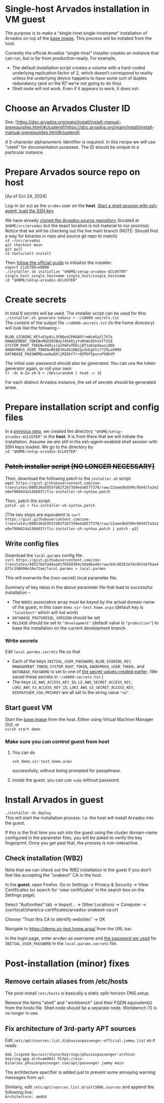 # Single-host Arvados installation in VM guest

The purpose is to make a “single-host single-hostname” installation of Arvados on top of the [base image](https://docs.google.com/document/d/1Groandn4iLw-2f6PGNlmQhdp5sO3K0LICnUw3RhMzEw/edit?usp=sharing). This process will be initiated from the host.

Currently the official Arvados “single-host” installer creates an instance that can run, but is far from production-ready. For example,

* The default installation script creates a volume with a hard-coded underlying replication factor of 2, which doesn’t correspond to reality unless the underlying device happens to have some sort of duplex redundancy (and on the R7 we’re not going to do this).  
* Shell node will not work. Even if it appears to work, it does not.

# Choose an Arvados Cluster ID

See: [https://doc.arvados.org/main/install/install-manual-prerequisites.html\#clusterid](https://doc.arvados.org/main/install/install-manual-prerequisites.html#clusterid)

A 5-character alphanumeric identifier is required. In this recipe we will use “`x0000`” for documentation purposes. The ID should be unique to a particular instance.

# Prepare Arvados source repo on host

\[As of Oct 24, 2024\]

Log-in (or su) as the `arvdev` user on the **host**. [Start a shell session with ssh-agent; load the SSH key](https://docs.google.com/document/d/1Groandn4iLw-2f6PGNlmQhdp5sO3K0LICnUw3RhMzEw/edit#bookmark=id.lydkxdbwgjal).

We have already [cloned the Arvados source repository](https://docs.google.com/document/d/1Groandn4iLw-2f6PGNlmQhdp5sO3K0LICnUw3RhMzEw/edit#bookmark=id.fdmgdjjaea9d) (located at `$HOME/src/arvados` but the exact location is not material to our process). Notice that we will be checking out the live main branch (NOTE: Should find a way for binaries in repo and source git repo to match)  
	`cd ~/src/arvados`  
	`git checkout main`  
	`git pull`  
	`cd tools/salt-install`

Then [follow the official guide](https://doc.arvados.org/main/install/salt-single-host.html#:~:text=Without%20Terraform) to initialize the installer:  
	`export CLUSTER=x0000`  
	`./installer.sh initialize "$HOME/setup-arvados-$CLUSTER" single_host_single_hostname single_host/single_hostname`   
`cd "$HOME/setup-arvados-$CLUSTER"`

# Create secrets

In total 6 secrets will be used. The installer script can be used for this:  
	`./installer.sh generate-tokens > ~/x0000-secrets.txt`  
The content of the output file `~/x0000-secrets.txt` (in the home directory) will look like the following –

`BLOB_SIGNING_KEY=E3p0iL3F86wd1PHGAOfreWimSy5l7X7a`  
`MANAGEMENT_TOKEN=MGQIMJNdy74hkRjyYvNtWLKhhskTT1C0`  
`SYSTEM_ROOT_TOKEN=4U0jxla2XmFaTK8vj8T1o62pXewsi866`  
`ANONYMOUS_USER_TOKEN=RE8EYHxOG1OW2qcGnEgXtv77ZXLxkR9O`  
`DATABASE_PASSWORD=awGwQXljMIDkYTrr0ZPbFSpvnsPS0kVP`

The initial user password should also be generated. You can use the token generator again, or roll your own:  
`tr -dc A-Za-z0-9 < /dev/urandom | head -c 32`

For each distinct Arvados instance, the set of secrets should be generated anew.

# Prepare installation script and config files

In a [previous step](#bookmark=id.5yp1eeho6gfh), we created the directory `"$HOME/setup-arvados-$CLUSTER"` in the **host**. It is from there that we will initiate the installation. Assume we are still in the ssh-agent-enabled shell session with SSH keys loaded. We go to the directory by  
`cd "$HOME/setup-arvados-$CLUSTER"`

## ~~Patch installer script \[NO LONGER NECESSARY\]~~

Then, download the following patch to the `installer.sh` script:  
	`wget https://gist.githubusercontent.com/zoe-translates/800530a5955fd82f267359eda857f376/raw/22aaedbd599c9b9437a2e2e0ef90b024a536b037/fix-installer-sh-syntax.patch`

Then, patch the script:  
	`patch -p1 < fix-installer-sh-syntax.patch`

(The two steps are equivalent to `curl https://gist.githubusercontent.com/zoe-translates/800530a5955fd82f267359eda857f376/raw/22aaedbd599c9b9437a2e2e0ef90b024a536b037/fix-installer-sh-syntax.patch | patch -p1`)

## Write config files

Download the `local.params` config file:  
`curl https://gist.githubusercontent.com/zoe-translates/48557bb7a8daa01f65b8304c50a0ba49/raw/b9c402b2a7dc0b7ebf6aa4875c198690e34ef2ae/local.params > local.params`

This will overwrite the (non-secret) local parameter file.

Summary of key ideas in the above parameter file that lead to successful installation –

* The `NODES` associative array must be keyed by the actual domain name of the guest, in this case `demo.vir-test.home.arpa` (default key is `"localhost"` which will not work)  
* `DATABASE_POSTGRESQL_VERSION` should be set  
* `RELEASE` should be set to `"development"` (default value is `"production"`) to base the installation on the current development branch.

### Write secrets

Edit `local.params.secrets` file so that

* Each of the keys `INITIAL_USER_PASSWORD`, `BLOB_SIGNING_KEY`, `MANAGEMENT_TOKEN`, `SYSTEM_ROOT_TOKEN`, `ANONYMOUS_USER_TOKEN,` and `DATABASE_PASSWORD` is set to one of [the secret values created earlier](#bookmark=id.n3ytxb7ko2po). (We saved these secrets in `~/x0000-secrets.txt`.)  
* The keys `LE_AWS_ACCESS_KEY_ID`, `LE_AWS_SECRET_ACCESS_KEY`, `LOKI_AWS_S3_ACCESS_KEY_ID`, `LOKI_AWS_S3_SECRET_ACCESS_KEY`, `DISPATCHER_SSH_PRIVKEY` are all set to the string value `"no"`.

## Start guest VM

Start the [base image](https://docs.google.com/document/d/1Groandn4iLw-2f6PGNlmQhdp5sO3K0LICnUw3RhMzEw/edit?usp=sharing) from the host. Either using Virtual Machine Manager GUI, or  
`virsh start demo`

### Make sure you can control guest from host

1. You can do

   `ssh demo.vir-test.home.arpa`

	successfully, without being prompted for passphrase.

2. Inside the guest, you can use `sudo` without password.

# Install Arvados in guest

`./installer.sh deploy`  
This will start the installation process. I.e. the host will install Arvados into the guest.

If this is the first time you ssh into the guest using the cluster domain-name configured in the parameter files, you will be asked to verify the key fingerprint. Once you get past that, the process is non-interactive.

## Check installation (WB2)

Note that we can check out the WB2 installation in the guest if you don't feel like accepting the "snakeoil" CA in the host.

In the **guest**, open Firefox. Go to Settings \-\> Privacy & Security \-\> View Certificates (or search for 'view certificates' in the search box on the Settings page).

Select "Authorities" tab \-\> Import… \-\> Other Locations \-\> Computer \-\> /usr/local/share/ca-certificates/arvados-snakeoil-ca.crt

Choose "Trust this CA to identify websites" \-\> OK

Navigate to https://demo.vir-test.home.arpa/ from the URL bar.

In the login page, enter arvdev as username and [the password we used](#bookmark=id.j2rpwwjttevf) for `INITIAL_USER_PASSWORD` in the `local.params.secrets` file.

# Post-installation (minor) fixes

## Remove certain aliases from /etc/hosts

The post-install `/etc/hosts` is basically a static split-horizon DNS setup.

Remove the items "shell" and "workbench" (and their FQDN equivalents) from the hosts file. Shell node should be a separate node. Workbench (1) is no longer in use.

## Fix architecture of 3rd-party APT sources

Edit `/etc/apt/sources.list.d/phusionpassenger-official-jammy.list` so it reads

`deb [signed-by=/usr/share/keyrings/phusionpassenger-archive-keyring.gpg arch=amd64] https://oss-binaries.phusionpassenger.com/apt/passenger jammy main`

The architecture specifier is added just to prevent some annoying warning messages from `apt`.

Similarly, edit `/etc/apt/sources.list.d/salt3006.sources` and append the following line:  
`Architecture: amd64`